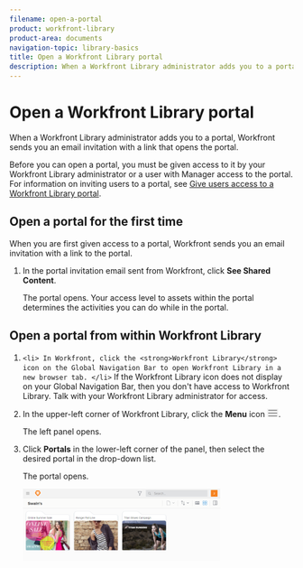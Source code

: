 ```yaml
---
filename: open-a-portal
product: workfront-library
product-area: documents
navigation-topic: library-basics
title: Open a Workfront Library portal
description: When a Workfront Library administrator adds you to a portal, Workfront sends you an email invitation with a link that opens the portal.
---
```


# Open a Workfront Library portal

When a Workfront Library administrator adds you to a portal, Workfront sends you an email invitation with a link that opens the portal.

Before you can open a portal, you must be given access to it by your Workfront Library administrator or a user with Manager access to the portal. For information on inviting users to a portal, see [Give users access to a Workfront Library portal](../../../workfront-library/administration-and-setup/user-access/give-users-access-portal.md).

## Open a portal for the first time

When you are first given access to a portal, Workfront sends you an email invitation with a link to the portal.

1. In the portal invitation email sent from Workfront, click **See Shared Content**.

   The portal opens. Your access level to assets within the portal determines the activities you can do while in the portal.

## Open a portal from within Workfront Library

1. ```<li> In Workfront, click the <strong>Workfront Library</strong> icon on the Global Navigation Bar to open Workfront Library in a new browser tab. </li>``` If the Workfront Library icon does not display on your Global Navigation Bar, then you don't have access to Workfront Library. Talk with your Workfront Library administrator for access.

1. In the upper-left corner of Workfront Library, click the **Menu** icon ![](assets/library-menu-icon.png).

   The left panel opens. 

1. Click **Portals** in the lower-left corner of the panel, then select the desired portal in the drop-down list.

   The portal opens.

   ![](assets/swains-portal-350x128.png)

&nbsp;  